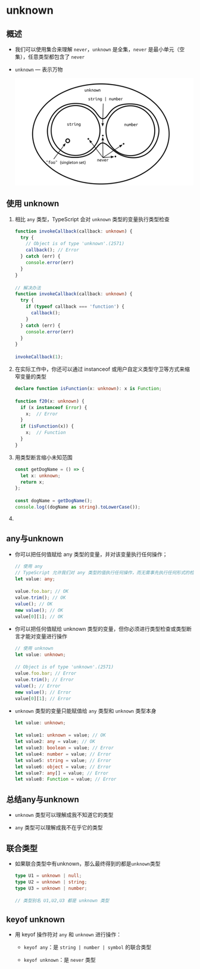 # unknown

## 概述

  - 我们可以使用集合来理解 `never`，`unknown`  是全集，`never` 是最小单元（空集），任意类型都包含了 `never`

  - `unknown` — 表示万物

    ![](image/image_pocVeDiZGi.png)

## 使用 unknown

1.  相比 `any` 类型，TypeScript 会对 `unknown` 类型的变量执行类型检查

    ```typescript
    function invokeCallback(callback: unknown) {
      try {
        // Object is of type 'unknown'.(2571)
        callback(); // Error
      } catch (err) {
        console.error(err)
      }
    }

    // 解决办法
    function invokeCallback(callback: unknown) {
      try {
        if (typeof callback === 'function') {
          callback();
        }
      } catch (err) {
        console.error(err)
      }
    }

    invokeCallback(1);
    ```

2.  在实际工作中，你还可以通过 instanceof 或用户自定义类型守卫等方式来缩窄变量的类型

    ```typescript
    declare function isFunction(x: unknown): x is Function;

    function f20(x: unknown) {
      if (x instanceof Error) {
        x;  // Error
      }
      if (isFunction(x)) {
        x;  // Function
      }
    }
    ```

3.  用类型断言缩小未知范围

    ```typescript
    const getDogName = () => {
      let x: unknown;
      return x;
    };

    const dogName = getDogName();
    console.log((dogName as string).toLowerCase());
    ```

4.

## any与unknown

  - 你可以把任何值赋给 any 类型的变量，并对该变量执行任何操作；

    ```typescript
    // 使用 any
    // TypeScript 允许我们对 any 类型的值执行任何操作，而无需事先执行任何形式的检查
    let value: any;

    value.foo.bar; // OK
    value.trim(); // OK
    value(); // OK
    new value(); // OK
    value[0][1]; // OK
    ```

  - 你可以把任何值赋给 unknown 类型的变量，但你必须进行类型检查或类型断言才能对变量进行操作

    ```typescript
    // 使用 unknown
    let value: unknown;

    // Object is of type 'unknown'.(2571)
    value.foo.bar; // Error
    value.trim(); // Error
    value(); // Error
    new value(); // Error
    value[0][1]; // Error
    ```

  - `unknown` 类型的变量只能赋值给 `any` 类型和 `unknown` 类型本身

    ```typescript
    let value: unknown;

    let value1: unknown = value; // OK
    let value2: any = value; // OK
    let value3: boolean = value; // Error
    let value4: number = value; // Error
    let value5: string = value; // Error
    let value6: object = value; // Error
    let value7: any[] = value; // Error
    let value8: Function = value; // Error
    ```

## 总结any与unknown

  - `unknown` 类型可以理解成我不知道它的类型

  - `any` 类型可以理解成我不在乎它的类型

## 联合类型

  - 如果联合类型中有unknown，那么最终得到的都是`unknown`类型

    ```typescript
    type U1 = unknown | null;
    type U2 = unknown | string;
    type U3 = unknown | number;

    // 类型别名 U1,U2,U3 都是 unknown 类型
    ```

## keyof unknown

  - 用 keyof 操作符对 `any` 和 `unknown` 进行操作：

      - `keyof any`：是 `string | number | symbol` 的联合类型

      - `keyof unknown`：是 `never` 类型
